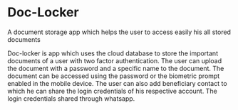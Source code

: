 # Doc-Locker
A document storage app which helps the user to access easily his all stored documents

Doc-locker is app which uses the cloud database to store the important documents of a user with two factor authentication. 
The user can upload the document with a password and a specific name to the document. 
The document can be accessed using the password or the biometric prompt enabled in the mobile device. 
The user can also add beneficiary contact to which he can share the login credentials of his respective account.
The login credentials shared through whatsapp.
